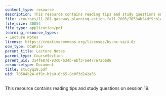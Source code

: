 ```yaml
---
content_type: resource
description: This resource contains reading tips and study questions on session 19.
file: /courses/11-201-gateway-planning-action-fall-2005/70584b24df9cb1a06c658c8f3d242a56_studyq19.pdf
file_size: 30854
file_type: application/pdf
learning_resource_types:
- Lecture Notes
license: https://creativecommons.org/licenses/by-nc-sa/4.0/
ocw_type: OCWFile
parent_title: Lecture Notes
parent_type: CourseSection
parent_uid: 314fe87d-93c0-b34b-ebf3-6e477e72bbd8
resourcetype: Document
title: studyq19.pdf
uid: 70584b24-df9c-b1a0-6c65-8c8f3d242a56
---
```

This resource contains reading tips and study questions on session 19.